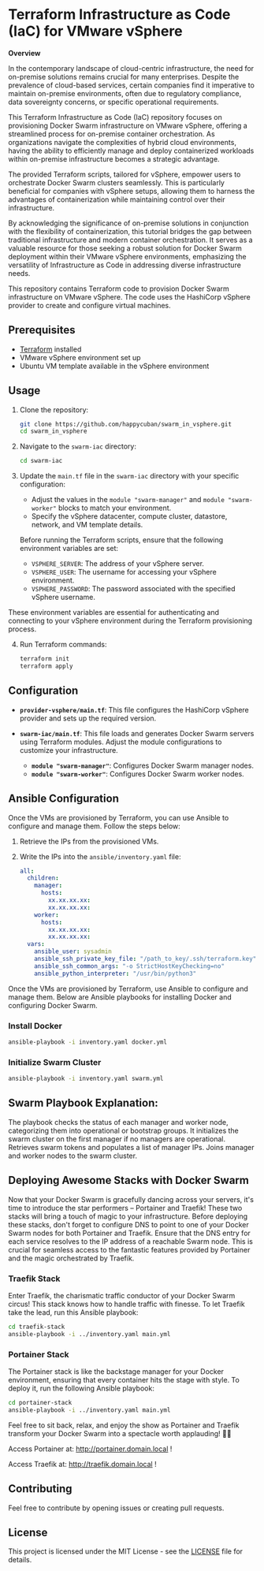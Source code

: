 # Terraform Infrastructure as Code (IaC) for VMware vSphere

**Overview**

In the contemporary landscape of cloud-centric infrastructure, the need for on-premise solutions remains crucial for many enterprises. Despite the prevalence of cloud-based services, certain companies find it imperative to maintain on-premise environments, often due to regulatory compliance, data sovereignty concerns, or specific operational requirements.

This Terraform Infrastructure as Code (IaC) repository focuses on provisioning Docker Swarm infrastructure on VMware vSphere, offering a streamlined process for on-premise container orchestration. As organizations navigate the complexities of hybrid cloud environments, having the ability to efficiently manage and deploy containerized workloads within on-premise infrastructure becomes a strategic advantage.

The provided Terraform scripts, tailored for vSphere, empower users to orchestrate Docker Swarm clusters seamlessly. This is particularly beneficial for companies with vSphere setups, allowing them to harness the advantages of containerization while maintaining control over their infrastructure.

By acknowledging the significance of on-premise solutions in conjunction with the flexibility of containerization, this tutorial bridges the gap between traditional infrastructure and modern container orchestration. It serves as a valuable resource for those seeking a robust solution for Docker Swarm deployment within their VMware vSphere environments, emphasizing the versatility of Infrastructure as Code in addressing diverse infrastructure needs.

This repository contains Terraform code to provision Docker Swarm infrastructure on VMware vSphere. The code uses the HashiCorp vSphere provider to create and configure virtual machines.

## Prerequisites

- [Terraform](https://www.terraform.io/) installed
- VMware vSphere environment set up
- Ubuntu VM template available in the vSphere environment

## Usage

1. Clone the repository:

   ```bash
   git clone https://github.com/happycuban/swarm_in_vsphere.git
   cd swarm_in_vsphere
   ```

2. Navigate to the `swarm-iac` directory:

    ```bash
    cd swarm-iac
    ```

3. Update the `main.tf` file in the `swarm-iac` directory with your specific configuration:

    - Adjust the values in the `module "swarm-manager"` and `module "swarm-worker"` blocks to match your environment.
    - Specify the vSphere datacenter, compute cluster, datastore, network, and VM template details.
  
   Before running the Terraform scripts, ensure that the following environment variables are set:
    - `VSPHERE_SERVER`: The address of your vSphere server.
    - `VSPHERE_USER`: The username for accessing your vSphere environment.
    - `VSPHERE_PASSWORD`: The password associated with the specified vSphere username.

These environment variables are essential for authenticating and connecting to your vSphere environment during the Terraform provisioning process.

4. Run Terraform commands:

    ```bash
    terraform init
    terraform apply
    ```

## Configuration

- **`provider-vsphere/main.tf`**: This file configures the HashiCorp vSphere provider and sets up the required version.

- **`swarm-iac/main.tf`**: This file loads and generates Docker Swarm servers using Terraform modules. Adjust the module configurations to customize your infrastructure.
    - **`module "swarm-manager"`**: Configures Docker Swarm manager nodes.
    - **`module "swarm-worker"`**: Configures Docker Swarm worker nodes.


## Ansible Configuration

Once the VMs are provisioned by Terraform, you can use Ansible to configure and manage them. Follow the steps below:

1. Retrieve the IPs from the provisioned VMs.

2. Write the IPs into the `ansible/inventory.yaml` file:

   ```yaml
   all:
     children:
       manager:
         hosts:
           xx.xx.xx.xx:
           xx.xx.xx.xx: 
       worker:
         hosts:
           xx.xx.xx.xx:
           xx.xx.xx.xx: 
     vars:
       ansible_user: sysadmin
       ansible_ssh_private_key_file: "/path_to_key/.ssh/terraform.key"
       ansible_ssh_common_args: "-o StrictHostKeyChecking=no"
       ansible_python_interpreter: "/usr/bin/python3"
   ```

Once the VMs are provisioned by Terraform, use Ansible to configure and manage them. Below are Ansible playbooks for installing Docker and configuring Docker Swarm.

### Install Docker

   ```bash
   ansible-playbook -i inventory.yaml docker.yml
   ```

### Initialize Swarm Cluster

   ```bash
   ansible-playbook -i inventory.yaml swarm.yml
   ```

## Swarm Playbook Explanation:

The playbook checks the status of each manager and worker node, categorizing them into operational or bootstrap groups.
It initializes the swarm cluster on the first manager if no managers are operational.
Retrieves swarm tokens and populates a list of manager IPs.
Joins manager and worker nodes to the swarm cluster.


## Deploying Awesome Stacks with Docker Swarm

Now that your Docker Swarm is gracefully dancing across your servers, it's time to introduce the star performers – Portainer and Traefik! These two stacks will bring a touch of magic to your infrastructure.
Before deploying these stacks, don't forget to configure DNS to point to one of your Docker Swarm nodes for both Portainer and Traefik. Ensure that the DNS entry for each service resolves to the IP address of a reachable Swarm node. This is crucial for seamless access to the fantastic features provided by Portainer and the magic orchestrated by Traefik.


### Traefik Stack

Enter Traefik, the charismatic traffic conductor of your Docker Swarm circus! This stack knows how to handle traffic with finesse. To let Traefik take the lead, run this Ansible playbook:

   ```bash
   cd traefik-stack
   ansible-playbook -i ../inventory.yaml main.yml
   ```


### Portainer Stack

The Portainer stack is like the backstage manager for your Docker environment, ensuring that every container hits the stage with style. To deploy it, run the following Ansible playbook:

   ```bash
   cd portainer-stack
   ansible-playbook -i ../inventory.yaml main.yml
   ```

Feel free to sit back, relax, and enjoy the show as Portainer and Traefik transform your Docker Swarm into a spectacle worth applauding! 🎉✨

Access Portainer at: http://portainer.domain.local !

Access Traefik at: http://traefik.domain.local !


## Contributing

Feel free to contribute by opening issues or creating pull requests.

## License

This project is licensed under the MIT License - see the [LICENSE](LICENSE) file for details.

